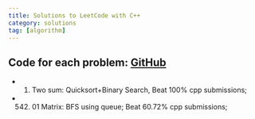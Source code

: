 ```yaml
---
title: Solutions to LeetCode with C++
category: solutions
tag: [algorithm]
---
```

## Code for each problem: [GitHub](https://github.com/Orcuslc/Learning/tree/master/LeetCode)  

- 1. Two sum: Quicksort+Binary Search, Beat 100% cpp submissions;
- 542. 01 Matrix: BFS using queue; Beat 60.72% cpp submissions;